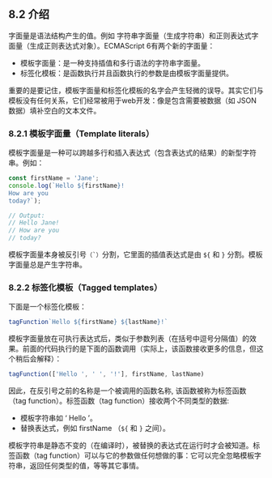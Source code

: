 ## 8.2 介绍

字面量是语法结构产生的值。例如 字符串字面量（生成字符串）和正则表达式字面量（生成正则表达式对象）。ECMAScript 6有两个新的字面量：

- 模板字面量：是一种支持插值和多行语法的字符串字面量。
- 标签化模板：是函数执行并且函数执行的参数是由模板字面量提供。

重要的是要记住，模板字面量和标签化模板的名字会产生轻微的误导。其实它们与模板没有任何关系，它们经常被用于web开发：像是包含需要被数据（如 JSON 数据）填补空白的文本文件。

### 8.2.1 模板字面量（Template literals）

模板字面量是一种可以跨越多行和插入表达式（包含表达式的结果）的新型字符串。例如：

```javascript
const firstName = 'Jane';
console.log(`Hello ${firstName}!
How are you
today?`);

// Output:
// Hello Jane!
// How are you
// today?
```

模板字面量本身被反引号``（`）``分割，它里面的插值表达式是由 `${` 和 `}` 分割。模板字面量总是产生字符串。

### 8.2.2 标签化模板（Tagged templates）

下面是一个标签化模板：

```javascript
tagFunction`Hello ${firstName} ${lastName}!`
```

模板字面量放在可执行表达式后，类似于参数列表（在括号中逗号分隔值）的效果。前面的代码执行的是下面的函数调用（实际上，该函数接收更多的信息，但这个稍后会解释）：

```javascript
tagFunction(['Hello ', ' ', '!'], firstName, lastName)
```

因此，在反引号之前的名称是一个被调用的函数名称, 该函数被称为标签函数（tag function）。标签函数（tag function）接收两个不同类型的数据:

- 模板字符串如 ‘ Hello ’。
- 替换表达式，例如 firstName （`${` 和 `}` 之间）。

模板字符串是静态不变的（在编译时），被替换的表达式在运行时才会被知道。标签函数（tag function）可以与它的参数做任何想做的事：它可以完全忽略模板字符串，返回任何类型的值，等等其它事情。